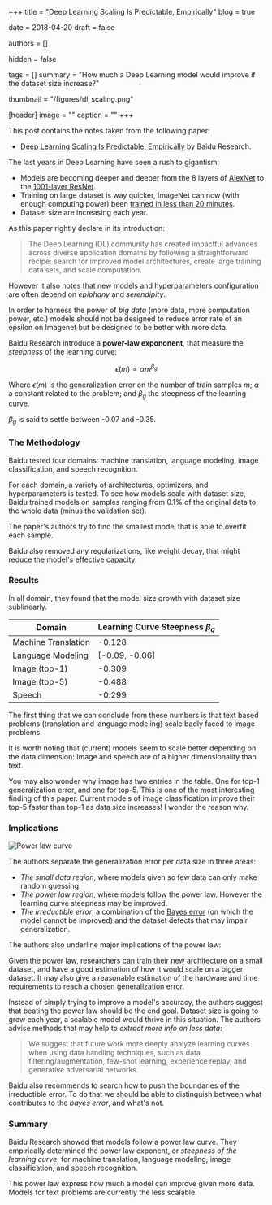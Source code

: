 +++
title = "Deep Learning Scaling Is Predictable, Empirically"
blog = true

date = 2018-04-20
draft = false

authors = []

hidden = false

tags = []
summary = "How much a Deep Learning model would improve if the dataset size increase?"

thumbnail = "/figures/dl_scaling.png"

[header]
image = ""
caption = ""
+++

This post contains the notes taken from the following paper:

- [Deep Learning Scaling Is Predictable, Empirically](https://arxiv.org/abs/1712.00409)
by Baidu Research.

The last years in Deep Learning have seen a rush to gigantism:

- Models are becoming deeper and deeper from the 8 layers of [AlexNet](https://papers.nips.cc/paper/4824-imagenet-classification-with-deep-convolutional-neural-networks.pdf)
to the [1001-layer ResNet](https://arxiv.org/abs/1603.05027).
- Training on large dataset is way quicker, ImageNet can now (with enough
computing power) been [trained in less than 20 minutes](https://arxiv.org/abs/1709.05011).
- Dataset size are increasing each year.

As this paper rightly declare in its introduction:

> The Deep Learning (DL) community has created impactful advances across diverse
> application domains by following a straightforward recipe: search for improved
> model architectures, create large training data sets, and scale computation.

However it also notes that new models and hyperparameters configuration are
often depend on *epiphany* and *serendipity*.

In order to harness the power of *big data* (more data, more computation power,
etc.) models should not be designed to reduce error rate of an epsilon on
Imagenet but be designed to be better with more data.

Baidu Research introduce a **power-law expononent**, that measure the *steepness*
of the learning curve:

$$\epsilon(m) \propto \alpha m^{\beta_g}$$

Where $\epsilon(m)$ is the generalization error on the number of train samples
$m$; $\alpha$ a constant related to the problem; and $\beta_g$ the steepness
of the learning curve.

$\beta_g$ is said to settle between -0.07 and -0.35.

### The Methodology

Baidu tested four domains: machine translation, language modeling, image
classification, and speech recognition.

For each domain, a variety of architectures, optimizers, and hyperparameters is
tested. To see how models scale with dataset size, Baidu trained models on samples
ranging from 0.1% of the original data to the whole data (minus the validation set).

The paper's authors try to find the smallest model that is able to overfit each
sample.

Baidu also removed any regularizations, like weight decay, that might reduce
the model's effective [capacity](https://en.wikipedia.org/wiki/VC_dimension).

### Results

In all domain, they found that the model size growth with dataset size sublinearly.

| Domain | Learning Curve Steepness $\beta_g$ |
|--------|---------------------------|
| Machine Translation | -0.128 |
| Language Modeling | [-0.09, -0.06] |
| Image (top-1) | -0.309 |
| Image (top-5) | -0.488 |
| Speech | -0.299 |

The first thing that we can conclude from these numbers is that text based
problems (translation and language modeling) scale badly faced to image problems.

It is worth noting that (current) models seem to scale better depending on the data
dimension: Image and speech are of a higher dimensionality than text.

You may also wonder why image has two entries in the table. One for top-1 generalization
error, and one for top-5. This is one of the most interesting finding of this paper.
Current models of image classification improve their top-5 faster than top-1 as data
size increases! I wonder the reason why.

### Implications

![Power law curve](/figures/power_law_curve.png)

The authors separate the generalization error per data size in three areas:

- *The small data region*, where models given so few data can only make random
guessing.
- *The power law region*, where models follow the power law. However the learning
curve steepness may be improved.
- *The irreductible error*, a combination of the [Bayes error](https://en.wikipedia.org/wiki/Bayes_error_rate)
 (on which the model cannot be improved) and the dataset defects that may impair
 generalization.

The authors also underline major implications of the power law:

Given the power law, researchers can train their new architecture on a small dataset,
and have a good estimation of how it would scale on a bigger dataset.
It may also give a reasonable estimation of the hardware and time requirements
to reach a chosen generalization error.

Instead of simply trying to improve a model's accuracy, the authors suggest that
beating the power law should be the end goal. Dataset size is going to grow
each year, a scalable model would thrive in this situation. The authors advise
methods that may help to *extract more info on less data*:

> We suggest that future work more deeply analyze learning curves when using data
> handling techniques, such as data filtering/augmentation, few-shot learning,
> experience replay, and generative adversarial networks.

Baidu also recommends to search how to push the boundaries of the irreductible
error. To do that we should be able to distinguish between what contributes to
the *bayes error*, and what's not.

### Summary

Baidu Research showed that models follow a power law curve. They empirically
determined the power law exponent, or *steepness of the learning curve*, for
machine translation, language modeling, image classification, and speech recognition.

This power law express how much a model can improve given more data.
Models for text problems are currently the less scalable.
